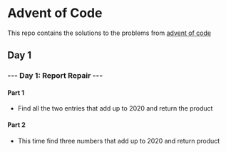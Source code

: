# Advent of Code
This repo contains the solutions to the problems from [advent of code](https://adventofcode.com/2020)

## Day 1
### --- Day 1: Report Repair ---

#### Part 1
- Find all the two entries that add up to 2020 and return the product

#### Part 2
- This time find three numbers that add up to 2020 and return product
